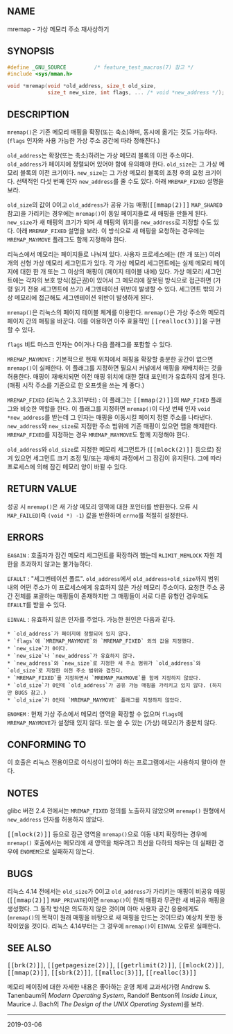 ## NAME

mremap - 가상 메모리 주소 재사상하기

## SYNOPSIS

```c
#define _GNU_SOURCE         /* feature_test_macros(7) 참고 */
#include <sys/mman.h>

void *mremap(void *old_address, size_t old_size,
             size_t new_size, int flags, ... /* void *new_address */);
```

## DESCRIPTION

`mremap()`은 기존 메모리 매핑을 확장(또는 축소)하며, 동시에 옮기는 것도 가능하다. (`flags` 인자와 사용 가능한 가상 주소 공간에 따라 정해진다.)

`old_address`는 확장(또는 축소)하려는 가상 메모리 블록의 이전 주소이다. `old_address`가 페이지에 정렬되어 있어야 함에 유의해야 한다. `old_size`는 그 가상 메모리 블록의 이전 크기이다. `new_size`는 그 가상 메모리 블록의 조정 후의 요청 크기이다. 선택적인 다섯 번째 인자 `new_address`를 줄 수도 있다. 아래 `MREMAP_FIXED` 설명을 보라.

`old_size`의 값이 0이고 `old_address`가 공유 가능 매핑(<tt>[[mmap(2)]]</tt> `MAP_SHARED` 참고)을 가리키는 경우에는 `mremap()`이 동일 페이지들로 새 매핑을 만들게 된다. `new_size`가 새 매핑의 크기가 되며 새 매핑의 위치를 `new_address`로 지정할 수도 있다. 아래 `MREMAP_FIXED` 설명을 보라. 이 방식으로 새 매핑을 요청하는 경우에는 `MREMAP_MAYMOVE` 플래그도 함께 지정해야 한다.

리눅스에서 메모리는 페이지들로 나눠져 있다. 사용자 프로세스에는 (한 개 또는) 여러 개의 선형 가상 메모리 세그먼트가 있다. 각 가상 메모리 세그먼트에는 실제 메모리 페이지에 대한 한 개 또는 그 이상의 매핑이 (페이지 테이블 내에) 있다. 가상 메모리 세그먼트에는 각자의 보호 방식(접근권)이 있어서 그 메모리에 잘못된 방식으로 접근하면 (가령 읽기 전용 세그먼트에 쓰기) 세그멘테이션 위반이 발생할 수 있다. 세그먼트 밖의 가상 메모리에 접근해도 세그멘테이션 위반이 발생하게 된다.

`mremap()`은 리눅스의 페이지 테이블 체계를 이용한다. `mremap()`은 가상 주소와 메모리 페이지 간의 매핑을 바꾼다. 이를 이용하면 아주 효율적인 <tt>[[realloc(3)]]</tt>을 구현할 수 있다.

`flags` 비트 마스크 인자는 0이거나 다음 플래그를 포함할 수 있다.

`MREMAP_MAYMOVE`
:   기본적으로 현재 위치에서 매핑을 확장할 충분한 공간이 없으면 `mremap()`이 실패한다. 이 플래그를 지정하면 필요시 커널에서 매핑을 재배치하는 것을 허용한다. 매핑이 재배치되면 이전 매핑 위치에 대한 절대 포인터가 유효하지 않게 된다. (매핑 시작 주소를 기준으로 한 오프셋을 쓰는 게 좋다.)

`MREMAP_FIXED` (리눅스 2.3.31부터)
:   이 플래그는 <tt>[[mmap(2)]]</tt>의 `MAP_FIXED` 플래그와 비슷한 역할을 한다. 이 플래그를 지정하면 `mremap()`이 다섯 번째 인자 `void *new_address`를 받는데 그 인자는 매핑을 이동시킬 페이지 정렬 주소를 나타낸다. `new_address`와 `new_size`로 지정한 주소 범위에 기존 매핑이 있으면 맵을 해제한다. `MREMAP_FIXED`를 지정하는 경우 `MREMAP_MAYMOVE`도 함께 지정해야 한다.

`old_address`와 `old_size`로 지정한 메모리 세그먼트가 (<tt>[[mlock(2)]]</tt> 등으로) 잠겨 있으면 세그먼트 크기 조정 및/또는 재배치 과정에서 그 잠김이 유지된다. 그에 따라 프로세스에 의해 잠긴 메모리 양이 바뀔 수 있다.

## RETURN VALUE

성공 시 `mremap()`은 새 가상 메모리 영역에 대한 포인터를 반환한다. 오류 시 `MAP_FAILED`(즉 `(void *) -1`) 값을 반환하며 `errno`를 적절히 설정한다.

## ERRORS

`EAGAIN`
:   호출자가 잠긴 메모리 세그먼트를 확장하려 했는데 `RLIMIT_MEMLOCK` 자원 제한을 초과하지 않고는 불가능하다.

`EFAULT`
:   "세그멘테이션 폴트". `old_address`에서 `old_address+old_size`까지 범위 내의 어떤 주소가 이 프로세스에게 유효하지 않은 가상 메모리 주소이다. 요청한 주소 공간 전체를 포괄하는 매핑들이 존재하지만 그 매핑들이 서로 다른 유형인 경우에도 `EFAULT`를 받을 수 있다.

`EINVAL`
:   유효하지 않은 인자를 주었다. 가능한 원인은 다음과 같다.

    * `old_address`가 페이지에 정렬되어 있지 않다.
    * `flags`에 `MREMAP_MAYMOVE`와 `MREMAP_FIXED` 외의 값을 지정했다.
    * `new_size`가 0이다.
    * `new_size`나 `new_address`가 유효하지 않다.
    * `new_address`와 `new_size`로 지정한 새 주소 범위가 `old_address`와 `old_size`로 지정한 이전 주소 범위와 겹친다.
    * `MREMAP_FIXED`를 지정하면서 `MREMAP_MAYMOVE`를 함께 지정하지 않았다.
    * `old_size`가 0인데 `old_address`가 공유 가능 매핑을 가리키고 있지 않다. (하지만 BUGS 참고.)
    * `old_size`가 0인데 `MREMAP_MAYMOVE` 플래그를 지정하지 않았다.

`ENOMEM`
:   현재 가상 주소에서 메모리 영역을 확장할 수 없으며 `flags`에 `MREMAP_MAYMOVE`가 설정돼 있지 않다. 또는 쓸 수 있는 (가상) 메모리가 충분치 않다.

## CONFORMING TO

이 호출은 리눅스 전용이므로 이식성이 있어야 하는 프로그램에서는 사용하지 말아야 한다.

## NOTES

glibc 버전 2.4 전에서는 `MREMAP_FIXED` 정의를 노출하지 않았으며 `mremap()` 원형에서 `new_address` 인자를 허용하지 않았다.

<tt>[[mlock(2)]]</tt> 등으로 잠근 영역을 `mremap()`으로 이동 내지 확장하는 경우에 `mremap()` 호출에서는 메모리에 새 영역을 채우려고 최선을 다하되 채우는 데 실패한 경우에 `ENOMEM`으로 실패하지 않는다.

## BUGS

리눅스 4.14 전에서는 `old_size`가 0이고 `old_address`가 가리키는 매핑이 비공유 매핑(<tt>[[mmap(2)]]</tt> `MAP_PRIVATE`)이면 `mremap()`이 원래 매핑과 무관한 새 비공유 매핑을 생성했다. 그 동작 방식은 의도하지 않은 것이며 아마 사용자 공간 응용에게도 (`mremap()`의 목적이 원래 매핑을 바탕으로 새 매핑을 만드는 것이므로) 예상치 못한 동작이었을 것이다. 리눅스 4.14부터는 그 경우에 `mremap()`이 `EINVAL` 오류로 실패한다.

## SEE ALSO

<tt>[[brk(2)]]</tt>, <tt>[[getpagesize(2)]]</tt>, <tt>[[getrlimit(2)]]</tt>, <tt>[[mlock(2)]]</tt>, <tt>[[mmap(2)]]</tt>, <tt>[[sbrk(2)]]</tt>, <tt>[[malloc(3)]]</tt>, <tt>[[realloc(3)]]</tt>

메모리 페이징에 대한 자세한 내용은 좋아하는 운영 체제 교과서(가령 Andrew S. Tanenbaum의 *Modern Operating System*, Randolf Bentson의 *Inside Linux*, Maurice J. Bach의 *The Design of the UNIX Operating System*)를 보라.

----

2019-03-06

